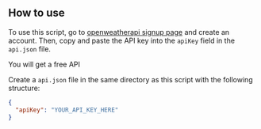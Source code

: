 ## How to use

To use this script, go to [openweatherapi signup page](https://home.openweathermap.org/users/sign_up) and create an account. 
Then, copy and paste the API key into the `apiKey` field in the `api.json` file.

You will get a free API

Create a `api.json` file in the same directory as this script with the following structure:

```json
{
  "apiKey": "YOUR_API_KEY_HERE"
}
```

